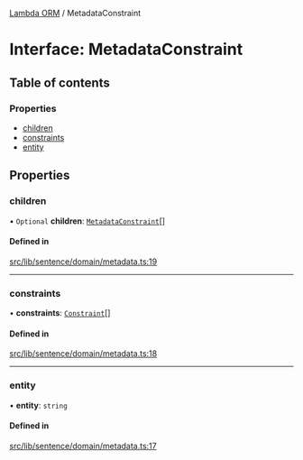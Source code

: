 [Lambda ORM](../README.md) / MetadataConstraint

# Interface: MetadataConstraint

## Table of contents

### Properties

- [children](MetadataConstraint.md#children)
- [constraints](MetadataConstraint.md#constraints)
- [entity](MetadataConstraint.md#entity)

## Properties

### children

• `Optional` **children**: [`MetadataConstraint`](MetadataConstraint.md)[]

#### Defined in

[src/lib/sentence/domain/metadata.ts:19](https://github.com/lambda-orm/lambdaorm-base/blob/f05639463d61009f8bbb0506eec30106c529593e/src/lib/sentence/domain/metadata.ts#L19)

___

### constraints

• **constraints**: [`Constraint`](Constraint.md)[]

#### Defined in

[src/lib/sentence/domain/metadata.ts:18](https://github.com/lambda-orm/lambdaorm-base/blob/f05639463d61009f8bbb0506eec30106c529593e/src/lib/sentence/domain/metadata.ts#L18)

___

### entity

• **entity**: `string`

#### Defined in

[src/lib/sentence/domain/metadata.ts:17](https://github.com/lambda-orm/lambdaorm-base/blob/f05639463d61009f8bbb0506eec30106c529593e/src/lib/sentence/domain/metadata.ts#L17)
